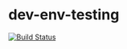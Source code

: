 # dev-env-testing

[![Build Status](https://travis-ci.org/simonsdave/dev-env-testing.svg?branch=release-0.7.0)](https://travis-ci.org/simonsdave/dev-env-testing)
